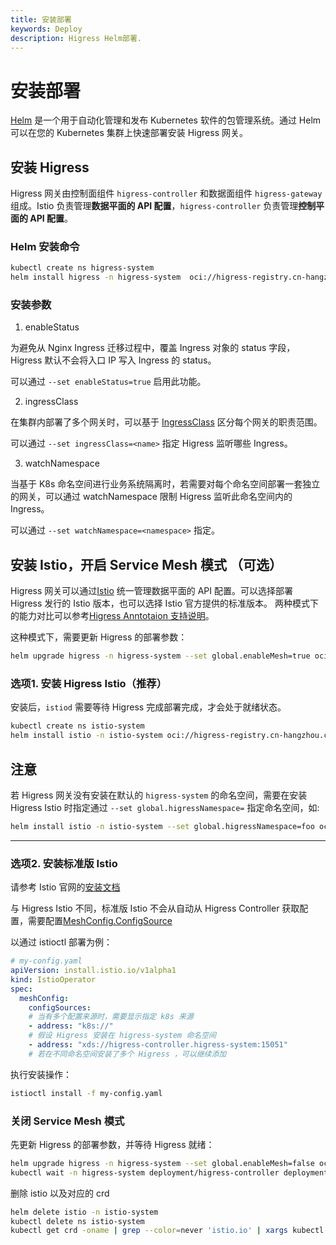 ```yaml
---
title: 安装部署
keywords: Deploy
description: Higress Helm部署.
---
```


# 安装部署

[Helm](https://helm.sh/) 是一个用于自动化管理和发布 Kubernetes 软件的包管理系统。通过 Helm 可以在您的 Kubernetes 集群上快速部署安装 Higress 网关。

## 安装 Higress

Higress 网关由控制面组件 `higress-controller` 和数据面组件 `higress-gateway` 组成。Istio 负责管理**数据平面的 API 配置**，`higress-controller` 负责管理**控制平面的 API 配置**。

### Helm 安装命令

```bash
kubectl create ns higress-system
helm install higress -n higress-system  oci://higress-registry.cn-hangzhou.cr.aliyuncs.com/charts/higress
```

### 安装参数

1. enableStatus

为避免从 Nginx Ingress 迁移过程中，覆盖 Ingress 对象的 status 字段，Higress 默认不会将入口 IP 写入 Ingress 的 status。

可以通过 `--set enableStatus=true` 启用此功能。

2. ingressClass

在集群内部署了多个网关时，可以基于 [IngressClass](https://kubernetes.io/zh-cn/docs/concepts/services-networking/ingress/#ingress-class) 区分每个网关的职责范围。

可以通过 `--set ingressClass=<name>` 指定 Higress 监听哪些 Ingress。

3. watchNamespace

当基于 K8s 命名空间进行业务系统隔离时，若需要对每个命名空间部署一套独立的网关，可以通过 watchNamespace 限制 Higress 监听此命名空间内的 Ingress。

可以通过 `--set watchNamespace=<namespace>` 指定。

## 安装 Istio，开启 Service Mesh 模式 （可选）

Higress 网关可以通过[Istio](https://istio.io/) 统一管理数据平面的 API 配置。可以选择部署 Higress 发行的 Istio 版本，也可以选择 Istio 官方提供的标准版本。
两种模式下的能力对比可以参考[Higress Anntotaion 支持说明](../user/annotation.md)。

这种模式下，需要更新 Higress 的部署参数：

```bash
helm upgrade higress -n higress-system --set global.enableMesh=true oci://higress-registry.cn-hangzhou.cr.aliyuncs.com/charts/higress 
```

### 选项1. 安装 Higress Istio（推荐）

安装后，`istiod` 需要等待 Higress 完成部署完成，才会处于就绪状态。

```bash
kubectl create ns istio-system
helm install istio -n istio-system oci://higress-registry.cn-hangzhou.cr.aliyuncs.com/charts/istio
```

**注意**
-----
若 Higress 网关没有安装在默认的 `higress-system` 的命名空间，需要在安装 Higress Istio 时指定通过 `--set global.higressNamespace=` 指定命名空间，如:

```bash
helm install istio -n istio-system --set global.higressNamespace=foo oci://higress-registry.cn-hangzhou.cr.aliyuncs.com/charts/istio
```

-----

### 选项2. 安装标准版 Istio

请参考 Istio 官网的[安装文档](https://istio.io/latest/zh/docs/setup/install/)

与 Higress Istio 不同，标准版 Istio 不会从自动从 Higress Controller 获取配置，需要配置[MeshConfig.ConfigSource](https://istio.io/latest/docs/reference/config/istio.mesh.v1alpha1/#ConfigSource)

以通过 istioctl 部署为例：

```yaml
# my-config.yaml
apiVersion: install.istio.io/v1alpha1
kind: IstioOperator
spec:
  meshConfig:
    configSources:
    # 当有多个配置来源时，需要显示指定 k8s 来源
    - address: "k8s://"
    # 假设 Higress 安装在 higress-system 命名空间
    - address: "xds://higress-controller.higress-system:15051"
    # 若在不同命名空间安装了多个 Higress ，可以继续添加
```

执行安装操作：
```bash
istioctl install -f my-config.yaml
```

### 关闭 Service Mesh 模式

先更新 Higress 的部署参数，并等待 Higress 就绪：

```bash
helm upgrade higress -n higress-system --set global.enableMesh=false oci://higress-registry.cn-hangzhou.cr.aliyuncs.com/charts/higress
kubectl wait -n higress-system deployment/higress-controller deployment/higress-gateway --for=condition=Available
```

删除 istio 以及对应的 crd

```bash
helm delete istio -n istio-system
kubectl delete ns istio-system
kubectl get crd -oname | grep --color=never 'istio.io' | xargs kubectl delete
```
